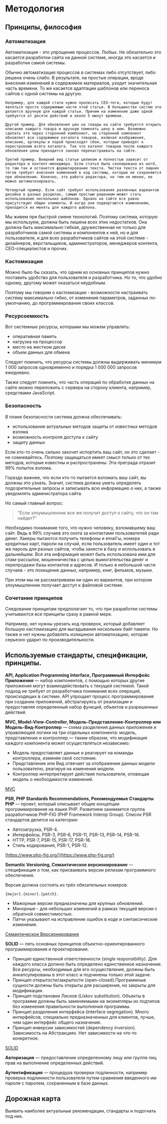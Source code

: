 # Методология

## Принципы, философия

### Автоматизация

Автоматизация - это упрощение процессов. Любых. Не обязательно это касается разработки сайта на данной системе, иногда это касается и разработки самой системы.

Обычно автоматизация процессов в системах либо отсутствует, либо решена очень слабо. В результате, на простые операции, вроде внесения изменений в содержимое материалов, уходит значительная часть времени. То же касается адаптации шаблонов или переноса сайтов с одной системы на другую.

    Например, для каждой стати нужно прописать СЕО-теги, которые будут являться просто содержимым части этой статьи. В большинстве систем это делается вручную для каждой статьи. Причем на изменение даже одной требуется от десяти действий и около 5 минут времени.

    Другой пример. Для обновления цен на товары на сайте требуется открыть описание каждого товара и вручную поменять цену в нем. Возможно сделать это через сторонний компонент, но сторонний компонент обновляет все содержимое каталога товаров, включая изображения, описание, артикулы и порой происходят сбои, которые приводят к перестроению всего каталога. Так что каталог товаров после каждого обновления цены приходится заново перенастраивать на сайте.

    Третий пример. Внешний вид статьи целиком и полностью зависит от редактора и контент-менеджера. Если статья была скопирована из word, то там так и останется форматирование текста. Чистка текста от лишних тегов требует внесения изменений в код системы, которые не сохраняются при обновлении. Конечно, это работа редактора, но тем не менее, ее можно автоматизировать.

    Четвертый пример. Если сайт требует использования различных вариантов дизайна в разных разделах, самым простым решением может стать использование нескольких шаблонов. Однако на сайте все равно присутствуют общие элементы. И когда они подвергаются изменениям, приходится их менять для каждого шаблона.

Мы живем при быстрой смене технологий. Поэтому система, которую мы используем, должна быть лишена всех этих недостатков. Она должна быть максимально гибкая, дружественная не только для разработчиков самой системы и компонентов к ней, но и для пользователя, и для всех разработчиков сайтов на этой системе - дизайнеров, верстальщиков, администраторов, менеджеров контента, СЕО-специалистов и прочих.

### Кастомизация

Можно было бы сказать, что одним из основных принципов нужно поставить удобство для пользователя и разработчика. Но то, что удобно одному, другому может оказаться неудобным.

Поэтому мы говорим о кастомизации - возможности настраивать систему максимально гибко, от изменения параметров, заданных по-умолчанию, до программирования своих классов.

### Ресурсоемкость

Вот системные ресурсы, которыми мы можем управлять:

- оперативная память
- нагрузка на процессор
- место на жестком диске
- объем данных для обмена

Следует помнить, что ресурсы системы должны выдерживать минимум 1 000 запросов одновременно и порядка 1 000 000 запросов ежедневно.

Также следует помнить, что часть операций по обработке данных на сайте можно переложить с сервера на сторону клиента, например, средствами JavaScript.

### Безопасность

В плане безопасности система должна обеспечивать:

- использование актуальных методов защиты от известных методов взлома
- возможность контроля доступа к сайту
- защиту данных

Если кто-то очень сильно захочет испортить ваш сайт, он это сделает - не сомневайтесь. Поэтому защищаться имеет смысл только от тех методов, которые известны и распространены. Эта преграда отразит 99% попыток взлома.

Гораздо важнее, что если кто-то пытается взломать ваш сайт, вы должны это узнать. Значит, система должна уметь определять подозрительные запросы и записывать всю информацию о них, а также уведомлять администратора сайта.

Но самый главный вопрос:

> "Если злоумышленник все же получит доступ к сайту, что он там найдет?"

Необходимо понимание того, что нужно человеку, взломавшему ваш сайт. Ведь в 99% случаев это охота за контактами пользователей ради денег. Хакеры пытаются получить телефоны и email'ы, номера кредитных карт, пароли на случай, если пользователь имеет один и тот же пароль для разных сайтов, чтобы занести в базу и использовать в дальнейшем. Вся эта информация может быть использована ими для спам-рассылок, мошенничества с целью вымогательства денег и перепродажи базы контактов и адресов. И только в небольшой части случаев - это похищение данных, например, книг, фильмов, музыки.

При этом мы не рассматриваем ни один из вариантов, при котором злоумышленник получает доступ к файловой системе.

### Сочетание принципов

Следование принципам предполагает то, что при разработке системы учитываются все принципы сразу в равной мере.

Например, нет нужны урезать код проверок, который добавляет большую кастомизацию для выгадывания нескольких байт памяти. Но также и нет нужны добавлять излишнюю автоматизацию, которая серьезно ударит по производительности.

## Используемые стандарты, спецификации, принципы.

**API, Application Programming Interface, Программный Интерфейс Приложения** — набор компонентов, с помощью которых другие приложения могут взаимодействовать с текущей системой. Такой подход не требует от разработчика понимания всех операций, происходящих в системе. API упрощает процесс программирования при создании приложений, абстрагируясь от реализации и предоставляя определенный набор функций, объектов и разрешенных действий.

**MVC, Model-View-Controller, Модель-Представление-Контроллер или Модель-Вид-Контроллер** — схема разделения данных приложения и управляющей логики на три отдельных компонента: модель, представление и контроллер — таким образом, что модификация каждого компонента может осуществляться независимо:

- Модель предоставляет данные и реагирует на команды контроллера, изменяя своё состояние.
- Представление или Вид отвечает за отображение данных модели пользователю, реагируя на изменения модели.
- Контроллер интерпретирует действия пользователя, оповещая модель о необходимости изменений.

[MVC](https://folk.universitetetioslo.no/trygver/themes/mvc/mvc-index.html)

**PSR, PHP Standards Recommendations, Рекомендуемые Стандарты PHP** — проект, который описывает общие концепции программирования на языке PHP. Развитием занимается группа разработчиков PHP-FIG (PHP Framework Interop Group). Список PSR стандартов делится на категории:

- Автозагрузка, PSR-4.
- Интерфейсы, PSR-3, PSR-6, PSR-11, PSR-13, PSR-14, PSR-16.
- HTTP, PSR-7, PSR-15, PSR-17, PSR-18.
- Стиль кодирования, PSR-1, PSR-12.

[https://www.php-fig.org/](https://www.php-fig.org/)

**Semantic Versioning, Семантическое версионирование** — спецификация о том, как присваивать версии релизам программного обеспечения.

Версия должна состоять из трёх обязательных номеров:

    {major}.{minor}.{patch}.

- Мажорные версии предназначены для крупных обновлений.
- Минорные - для небольших изменений в рамках текущей версии с обратной совместимостью.
- Патчи указывают на исправление ошибок в коде и синтаксические изменения.

[Семантическое Версионирование](https://semver.org/)

**SOLID** — пять основных принципов объектно-ориентированного программирования и проектирования.

- Принцип единственной ответственности (single responsibility). Для каждого класса должно быть определено единственное назначение. Все ресурсы, необходимые для его осуществления, должны быть инкапсулированы в этот класс и подчинены только этой задаче.
- Принцип открытости/закрытости (open-closed).Программные сущности должны быть открыты для расширения, но закрыты для модификации.
- Принцип подстановки Лисков (Liskov substitution). Объекты в программе должны быть заменяемыми на экземпляры их подтипов без изменения правильности выполнения программы.
- Принцип разделения интерфейса (interface segregation). Много интерфейсов, специально предназначенных для клиентов, лучше, чем один интерфейс общего назначения.
- Принцип инверсии зависимостей (dependency inversion). Зависимость на Абстракциях. Нет зависимости на что-то конкретное.

[SOLID](https://sites.google.com/site/unclebobconsultingllc/getting-a-solid-start)

**Авторизация** — предоставление определенному лицу или группе лиц прав на выполнение определенных действий.

**Аутентификация** — процедура проверки подлинности, например проверка подлинности пользователя путем сравнения введенного им пароля с паролем, сохраненным в базе данных.

## Дорожная карта

Выявить наиболее актуальные рекомендации, стандарты и подогнать под них.
